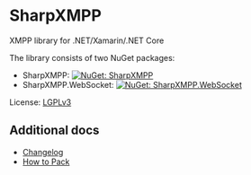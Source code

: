 # SharpXMPP

XMPP library for .NET/Xamarin/.NET Core

The library consists of two NuGet packages:

- SharpXMPP: [![NuGet: SharpXMPP](https://img.shields.io/nuget/v/SharpXMPP.svg)](https://www.nuget.org/packages/SharpXMPP/)
- SharpXMPP.WebSocket: [![NuGet: SharpXMPP.WebSocket](https://img.shields.io/nuget/v/SharpXMPP.WebSocket.svg)](https://www.nuget.org/packages/SharpXMPP.WebSocket/)

License: [LGPLv3](LICENSE.md)

Additional docs
---------------

- [Changelog](./CHANGELOG.md)
- [How to Pack](docs/how-to-pack.md)
